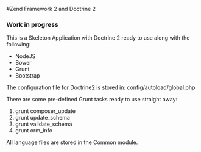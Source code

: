#Zend Framework 2 and Doctrine 2
### Work in progress

This is a Skeleton Application with Doctrine 2 ready to use along with the following:

- NodeJS
- Bower
- Grunt
- Bootstrap

The configuration file for Doctrine2 is stored in: config/autoload/global.php

There are some pre-defined Grunt tasks ready to use straight away:

1. grunt composer_update
2. grunt update_schema
3. grunt validate_schema
4. grunt orm_info

All language files are stored in the Common module.